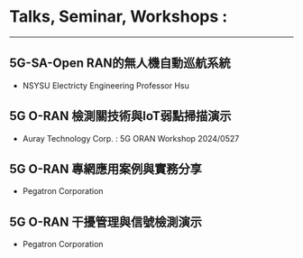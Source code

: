 # Talks, Seminar, Workshops :
------
## 5G-SA-Open RAN的無人機自動巡航系統
  - NSYSU Electricty Engineering Professor Hsu
## 5G O-RAN 檢測關技術與IoT弱點掃描演示 
  - Auray Technology Corp. : 5G ORAN Workshop 2024/0527
## 5G O-RAN 專網應用案例與實務分享
  - Pegatron Corporation
## 5G O-RAN 干擾管理與信號檢測演示
  - Pegatron Corporation
